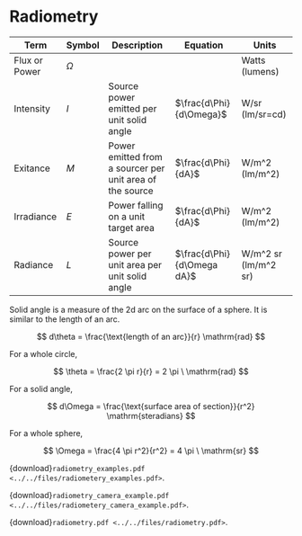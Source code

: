 # Radiometry

| Term | Symbol | Description | Equation | Units |
|---|---|---|---|---|
| Flux or Power | $\Omega$ |  |  | Watts (lumens) |
| Intensity | $I$ | Source power emitted per unit solid angle | $\frac{d\Phi}{d\Omega}$ | W/sr (lm/sr=cd) |
| Exitance | $M$ | Power emitted from a sourcer per unit area of the source | $\frac{d\Phi}{dA}$ | W/m^2 (lm/m^2) |
| Irradiance | $E$ | Power falling on a unit target area | $\frac{d\Phi}{dA}$ | W/m^2 (lm/m^2) |
| Radiance | $L$ | Source power per unit area per unit solid angle | $\frac{d\Phi}{d\Omega dA}$ | W/m^2 sr (lm/m^2 sr) |

Solid angle is a measure of the 2d arc on the surface of a sphere. It is similar to the length of an arc.

$$
    d\theta = \frac{\text{length of an arc}}{r} \mathrm{rad}
$$

For a whole circle, 

$$ 
    \theta = \frac{2 \pi r}{r} = 2 \pi \ \mathrm{rad}
$$

For a solid angle,

$$
    d\Omega = \frac{\text{surface area of section}}{r^2} \mathrm{steradians}
$$

For a whole sphere,

$$
    \Omega = \frac{4 \pi r^2}{r^2} = 4 \pi \ \mathrm{sr}
$$

{download}`radiometry_examples.pdf <../../files/radiometery_examples.pdf>`.

{download}`radiometry_camera_example.pdf <../../files/radiometery_camera_example.pdf>`.

{download}`radiometry.pdf <../../files/radiometry.pdf>`.
